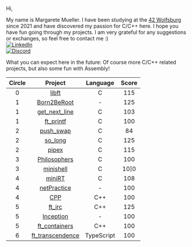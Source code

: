 Hi,

My name is Margarete Mueller. I have been studying at the [42 Wolfsburg](https://42wolfsburg.de/) since 2021 and have discovered my passion for C/C++ here. I hope you have fun going through my projects. I am very grateful for any suggestions or exchanges, so feel free to contact me :)
<br>
[![LinkedIn](https://img.shields.io/badge/-LinkedIn-0e76a8?style=flat-square&logo=linkedin&logoColor=white)](www.linkedin.com/in/margarete-mueller)
<br>
[![Discord](https://img.shields.io/badge/Discord-7289DA?style=flat-square&logo=discord&logoColor=white)](https://discordapp.com/users/793196434605867038)

What you can expect here in the future: Of course more C/C++ related projects, but also some fun with Assembly!

| Circle | Project | Language | Score |
|:-----:|:---------------:|:----:|:----:|
|     0|[libft](../../../42_libft)|C|115|
|     1|[Born2BeRoot](../../../42_Born2BeRoot)|-|125|
|     1|[get_next_line](../../../42_get_next_line)|C|103|
|     1|[ft_printf](../../../42_ft_printf)|C|100|
|     2|[push_swap](../../../42_push_swap)|C|84|
|     2|[so_long](../../../42_so_long)|C|125
|     2|[pipex](../../../42_pipex)|C|115|
|     3|[Philosophers](../../../42_Philosophers)|C|100|
|     3|[minishell](../../../42_minishell)|C|10]0
|     4|[miniRT](../../../42_miniRT)|C|108|
|     4|[netPractice](../../../42_netPractice)|-|100
|     4|[CPP](../../../42_CPP)|C++|100|
|     5|[ft_irc](../../../42_ft_irc)|C++|125|
|     5|[Inception](../../../42_Inception)|-|100
|     5|[ft_containers](../../../42_ft_containers)|C++|100|
|     6|[ft_transcendence](../../../42_ft_transcendence_pk)|TypeScript|100|

